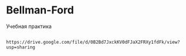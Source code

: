 # Bellman-Ford
Учебная практика

         https://drive.google.com/file/d/0B2Bd7JxckKV0dFJaX2FRXy1fdFk/view?usp=sharing
